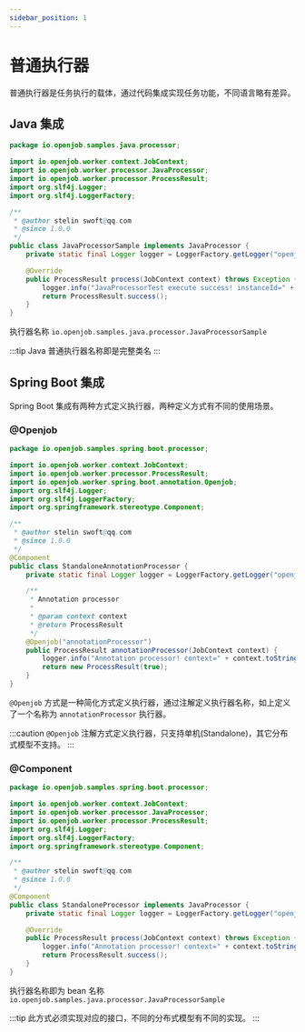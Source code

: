 ```yaml
---
sidebar_position: 1
---
```


# 普通执行器

普通执行器是任务执行的载体，通过代码集成实现任务功能，不同语言略有差异。

## Java 集成

```java
package io.openjob.samples.java.processor;

import io.openjob.worker.context.JobContext;
import io.openjob.worker.processor.JavaProcessor;
import io.openjob.worker.processor.ProcessResult;
import org.slf4j.Logger;
import org.slf4j.LoggerFactory;

/**
 * @author stelin swoft@qq.com
 * @since 1.0.0
 */
public class JavaProcessorSample implements JavaProcessor {
    private static final Logger logger = LoggerFactory.getLogger("openjob");

    @Override
    public ProcessResult process(JobContext context) throws Exception {
        logger.info("JavaProcessorTest execute success! instanceId=" + context.getJobInstanceId());
        return ProcessResult.success();
    }
}
```

执行器名称 `io.openjob.samples.java.processor.JavaProcessorSample`

:::tip
Java 普通执行器名称即是完整类名
:::

## Spring Boot 集成

Spring Boot 集成有两种方式定义执行器，两种定义方式有不同的使用场景。

### @Openjob

```java
package io.openjob.samples.spring.boot.processor;

import io.openjob.worker.context.JobContext;
import io.openjob.worker.processor.ProcessResult;
import io.openjob.worker.spring.boot.annotation.Openjob;
import org.slf4j.Logger;
import org.slf4j.LoggerFactory;
import org.springframework.stereotype.Component;

/**
 * @author stelin swoft@qq.com
 * @since 1.0.0
 */
@Component
public class StandaloneAnnotationProcessor {
    private static final Logger logger = LoggerFactory.getLogger("openjob");

    /**
     * Annotation processor
     *
     * @param context context
     * @return ProcessResult
     */
    @Openjob("annotationProcessor")
    public ProcessResult annotationProcessor(JobContext context) {
        logger.info("Annotation processor! context=" + context.toString());
        return new ProcessResult(true);
    }
}
```

`@Openjob` 方式是一种简化方式定义执行器，通过注解定义执行器名称，如上定义了一个名称为 `annotationProcessor` 执行器。

:::caution
`@Openjob` 注解方式定义执行器，只支持单机(Standalone)，其它分布式模型不支持。
:::

### @Component

```java
package io.openjob.samples.spring.boot.processor;

import io.openjob.worker.context.JobContext;
import io.openjob.worker.processor.JavaProcessor;
import io.openjob.worker.processor.ProcessResult;
import org.slf4j.Logger;
import org.slf4j.LoggerFactory;
import org.springframework.stereotype.Component;

/**
 * @author stelin swoft@qq.com
 * @since 1.0.0
 */
@Component
public class StandaloneProcessor implements JavaProcessor {
    private static final Logger logger = LoggerFactory.getLogger("openjob");

    @Override
    public ProcessResult process(JobContext context) throws Exception {
        logger.info("Annotation processor! context=" + context.toString());
        return ProcessResult.success();
    }
}
```

执行器名称即为 bean 名称 `io.openjob.samples.java.processor.JavaProcessorSample`

:::tip
此方式必须实现对应的接口，不同的分布式模型有不同的实现。
:::